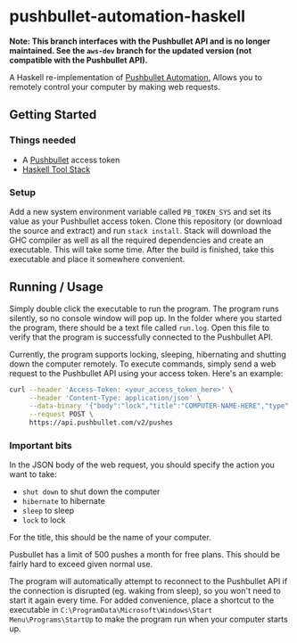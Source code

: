 # pushbullet-automation-haskell

**Note: This branch interfaces with the Pushbullet API and is no longer maintained. See the `aws-dev` branch for the updated version (not compatible with the Pushbullet API).**

A Haskell re-implementation of [Pushbullet Automation.](https://github.com/timTam97/pushbullet-automation) Allows you to remotely control your computer by making web requests.

## Getting Started

### Things needed
- A [Pushbullet](https://www.pushbullet.com/) access token
- [Haskell Tool Stack](https://docs.haskellstack.org/en/stable/install_and_upgrade/)

### Setup
Add a new system environment variable called `PB_TOKEN_SYS` and set its value as your Pushbullet access token. Clone this repository (or download the source and extract) and run `stack install`. Stack will download the GHC compiler as well as all the required dependencies and create an executable. This will take some time. After the build is finished, take this executable and place it somewhere convenient.

## Running / Usage
Simply double click the executable to run the program. The program runs silently, so no console window will pop up. In the folder where you started the program, there should be a text file called `run.log`. Open this file to verify that the program is successfully connected to the Pushbullet API.

Currently, the program supports locking, sleeping, hibernating and shutting down the computer remotely. To execute commands, simply send a web request to the Pushbullet API using your access token. Here's an example:
```bash
curl --header 'Access-Token: <your_access_token_here>' \
     --header 'Content-Type: application/json' \
     --data-binary '{"body":"lock","title":"COMPUTER-NAME-HERE","type":"note"}' \
     --request POST \
     https://api.pushbullet.com/v2/pushes
```
### Important bits
In the JSON body of the web request, you should specify the action you want to take:
- `shut down` to shut down the computer
- `hibernate` to hibernate
- `sleep` to sleep
- `lock` to lock

For the title, this should be the name of your computer.

Pusbullet has a limit of 500 pushes a month for free plans. This should be fairly hard to exceed given normal use.

The program will automatically attempt to reconnect to the Pushbullet API if the connection is disrupted (eg. waking from sleep), so you won't need to start it again every time. For added convenience, place a shortcut to the executable in `C:\ProgramData\Microsoft\Windows\Start Menu\Programs\StartUp` to make the program run when your computer starts up.
